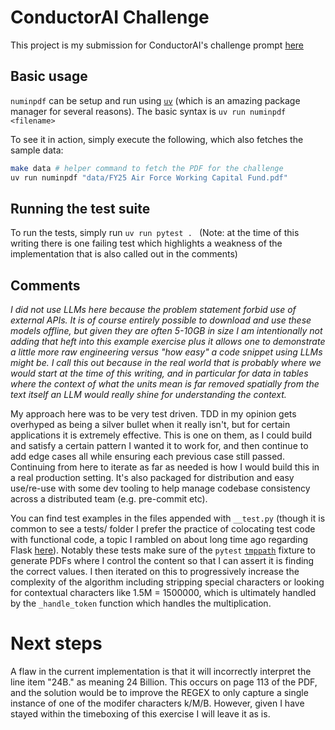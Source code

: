 # ConductorAI Challenge

This project is my submission for ConductorAI's challenge prompt [here](https://conductorai.notion.site/Take-Home-Project-028703f8766948e19430bd6cd5370345?pvs=4)

## Basic usage

`numinpdf` can be setup and run using [`uv`](https://docs.astral.sh/uv/) (which is an amazing package manager
for several reasons). The basic syntax is `uv run numinpdf <filename>`

To see it in action, simply execute the following, which also fetches the sample data:

```bash
make data # helper command to fetch the PDF for the challenge
uv run numinpdf "data/FY25 Air Force Working Capital Fund.pdf"
```

## Running the test suite

To run the tests, simply run `uv run pytest . ` (Note: at the time of this writing there is one failing test which highlights a weakness of the implementation that is also called out in the comments)

## Comments

_I did not use LLMs here because the problem statement forbid use of external APIs. It is of course entirely possible to download and use these models offline, but given they are often 5-10GB in size I am intentionally not adding that heft into this example exercise plus it allows one to demonstrate a little more raw engineering versus "how easy" a code snippet using LLMs might be. I call this out because in the real world that is probably where we would start at the time of this writing, and in particular for data in tables where the context of what the units mean is far removed spatially from the text itself an LLM would really shine for understanding the context._

My approach here was to be very test driven. TDD in my opinion gets overhyped as being a silver bullet when it really isn't, but for certain applications it is extremely effective. This is one on them, as I could build and satisfy a certain pattern I wanted it to work for, and then continue to add edge cases all while ensuring each previous case still passed. Continuing from here to iterate as far as needed is how I would build this in a real production setting. It's also packaged for distribution and easy use/re-use with some dev tooling to help manage codebase consistency across a distributed team (e.g. pre-commit etc).

You can find test examples in the files appended with `__test.py` (though it is common to see a tests/ folder I prefer the practice of colocating test code with functional code, a topic I rambled on about long time ago regarding Flask [here](https://apryor6.github.io/2019-05-20-flask-api-example/)). Notably these tests make sure of the `pytest` [`tmppath`](https://docs.pytest.org/en/stable/how-to/tmp_path.html) fixture to generate PDFs where I control the content so that I can assert it is finding the correct values. I then iterated on this to progressively increase the complexity of the algorithm including stripping special characters or looking for contextual characters like 1.5M = 1500000, which is ultimately handled by the `_handle_token` function which handles the multiplication.

# Next steps

A flaw in the current implementation is that it will incorrectly interpret the line item "24B." as meaning 24 Billion. This occurs on page 113 of the PDF, and the solution would be to improve the REGEX to only capture a single instance of one of the modifer characters k/M/B. However, given I have stayed within the timeboxing of this exercise I will leave it as is.
